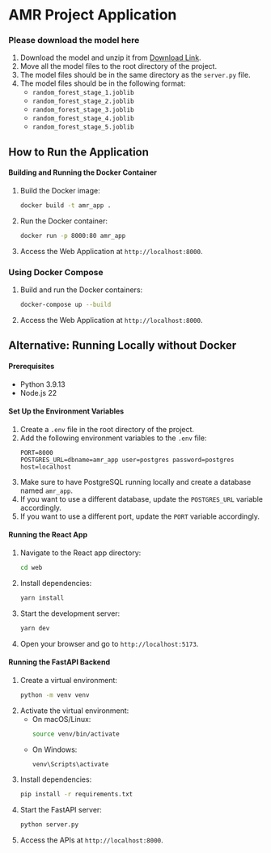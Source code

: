 # AMR Project Application

### Please download the model here

1. Download the model and unzip it from [Download Link](https://cadtedu-my.sharepoint.com/:f:/g/personal/sophal_thear_cadt_edu_kh/Ejs-4-kZpA9HqHu6aGnCT_YBinA9iDM1v8CfF9l97kFcjQ?e=xdv6Cp).
2. Move all the model files to the root directory of the project.
3. The model files should be in the same directory as the `server.py` file.
4. The model files should be in the following format:
   - `random_forest_stage_1.joblib`
   - `random_forest_stage_2.joblib`
   - `random_forest_stage_3.joblib`
   - `random_forest_stage_4.joblib`
   - `random_forest_stage_5.joblib`

## How to Run the Application

#### Building and Running the Docker Container

1. Build the Docker image:
   ```bash
   docker build -t amr_app .
   ```
2. Run the Docker container:
   ```bash
   docker run -p 8000:80 amr_app
   ```
3. Access the Web Application at `http://localhost:8000`.

### Using Docker Compose

1. Build and run the Docker containers:
   ```bash
   docker-compose up --build
   ```
2. Access the Web Application at `http://localhost:8000`.

## Alternative: Running Locally without Docker

#### Prerequisites

- Python 3.9.13
- Node.js 22

#### Set Up the Environment Variables

1. Create a `.env` file in the root directory of the project.
2. Add the following environment variables to the `.env` file:
   ```env
   PORT=8000
   POSTGRES_URL=dbname=amr_app user=postgres password=postgres host=localhost
   ```
3. Make sure to have PostgreSQL running locally and create a database named `amr_app`.
4. If you want to use a different database, update the `POSTGRES_URL` variable accordingly.
5. If you want to use a different port, update the `PORT` variable accordingly.

#### Running the React App

1. Navigate to the React app directory:
   ```bash
   cd web
   ```
2. Install dependencies:
   ```bash
   yarn install
   ```
3. Start the development server:
   ```bash
   yarn dev
   ```
4. Open your browser and go to `http://localhost:5173`.

#### Running the FastAPI Backend

1. Create a virtual environment:
   ```bash
   python -m venv venv
   ```
2. Activate the virtual environment:
   - On macOS/Linux:
     ```bash
     source venv/bin/activate
     ```
   - On Windows:
     ```bash
     venv\Scripts\activate
     ```
3. Install dependencies:
   ```bash
   pip install -r requirements.txt
   ```
4. Start the FastAPI server:
   ```bash
   python server.py
   ```
5. Access the APIs at `http://localhost:8000`.
